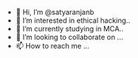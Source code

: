 - 👋 Hi, I’m @satyaranjanb
- 👀 I’m interested in ethical hacking..
- 🌱 I’m currently studying in MCA..
- 💞️ I’m looking to collaborate on ...
- 📫 How to reach me ...

<!---
satyaranjanb/satyaranjanb is a ✨ special ✨ repository because its `README.md` (this file) appears on your GitHub profile.
You can click the Preview link to take a look at your changes.
--->
